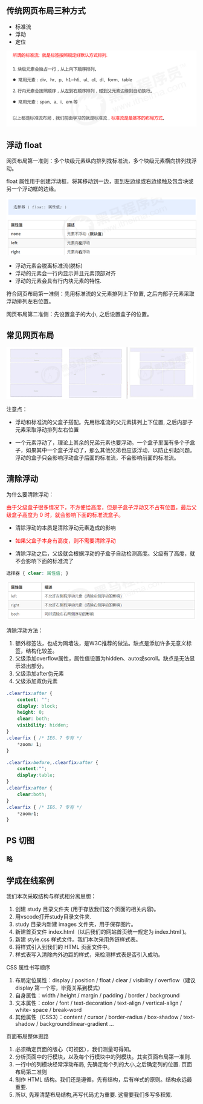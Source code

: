## 传统网页布局三种方式

- 标准流
- 浮动
- 定位

![image-20230602163954076](./assets/image-20230602163954076.png)

## 浮动 float

网页布局第一准则：多个块级元素纵向排列找标准流，多个块级元素横向排列找浮动。

float 属性用于创建浮动框，将其移动到一边，直到左边缘或右边缘触及包含块或另一个浮动框的边缘。

![image-20230602164211914](./assets/image-20230602164211914.png)

- 浮动元素会脱离标准流(脱标)
- 浮动的元素会一行内显示并且元素顶部对齐
- 浮动的元素会具有行内块元素的特性.

符合网页布局第一准侧：先用标准流的父元素排列上下位置, 之后内部子元素采取浮动排列左右位置。

网页布局第二准侧：先设置盒子的大小, 之后设置盒子的位置。

## 常见网页布局

![image-20230602173026854](./assets/image-20230602173026854.png)

注意点：

- 浮动和标准流的父盒子搭配。先用标准流的父元素排列上下位置, 之后内部子元素采取浮动排列左右位置

- 一个元素浮动了，理论上其余的兄弟元素也要浮动。一个盒子里面有多个子盒子，如果其中一个盒子浮动了，那么其他兄弟也应该浮动，以防止引起问题。
  浮动的盒子只会影响浮动盒子后面的标准流，不会影响前面的标准流。

## 清除浮动

为什么要清除浮动：

<font color='red'>由于父级盒子很多情况下，不方便给高度，但是子盒子浮动又不占有位置，最后父级盒子高度为 0 时，就会影响下面的标准流盒子。</font>

- 清除浮动的本质是清除浮动元素造成的影响

- <font color='red'>如果父盒子本身有高度，则不需要清除浮动</font>

- 清除浮动之后，父级就会根据浮动的子盒子自动检测高度。父级有了高度，就不会影响下面的标准流了

```css
选择器 { clear: 属性值; }
```

![image-20230603152610111](./assets/image-20230603152610111.png)

清除浮动方法：

1. 额外标签法，也成为隔墙法，是W3C推荐的做法。缺点是添加许多无意义标签，结构化较差。
2. 父级添加overflow属性，属性值设置为hidden、auto或scroll。缺点是无法显示溢出部分。
3. 父级添加after伪元素
4. 父级添加双伪元素

```css
.clearfix:after {
	content: "";
	display: block;
	height: 0;
	clear: both;
	visibility: hidden;
}
.clearfix { /* IE6、7 专有 */
	*zoom: 1;
}
```

```css
.clearfix:before,.clearfix:after {
	content:"";
	display:table;
}
.clearfix:after {
	clear:both;
}
.clearfix { /* IE6、7 专有 */
	*zoom:1;
}
```

## PS 切图

### 略

## 学成在线案例

我们本次采取结构与样式相分离思想：
1. 创建 study 目录文件夹 (用于存放我们这个页面的相关内容)。
2. 用vscode打开study目录文件夹.
3. study 目录内新建 images 文件夹，用于保存图片。
4. 新建首页文件 index.html（以后我们的网站首页统一规定为 index.html )。
5. 新建 style.css 样式文件。我们本次采用外链样式表。
6. 将样式引入到我们的 HTML 页面文件中。
7. 样式表写入清除内外边距的样式，来检测样式表是否引入成功。

CSS 属性书写顺序

1. 布局定位属性：display / position / float / clear / visibility / overflow（建议 display 第一个写，毕竟关系到模式）
2. 自身属性：width / height / margin / padding / border / background
3. 文本属性：color / font / text-decoration / text-align / vertical-align / white- space / break-word
4. 其他属性（CSS3）：content / cursor / border-radius / box-shadow / text-shadow / background:linear-gradient …

页面布局整体思路

1. 必须确定页面的版心（可视区），我们测量可得知。
2. 分析页面中的行模块，以及每个行模块中的列模块。其实页面布局第一准则.
3. 一行中的列模块经常浮动布局, 先确定每个列的大小,之后确定列的位置. 页面布局第二准则
4. 制作 HTML 结构。我们还是遵循，先有结构，后有样式的原则。结构永远最重要.
5. 所以, 先理清楚布局结构,再写代码尤为重要. 这需要我们多写多积累.















































